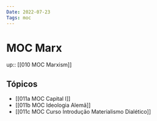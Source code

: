 ```yaml
---
Date: 2022-07-23
Tags: moc 
---
```

# MOC Marx
up:: [[010 MOC Marxism]]

## Tópicos
- [[011a MOC Capital I]]
- [[011b MOC Ideologia Alemã]]
- [[011c MOC Curso Introdução Materialismo Dialético]]
